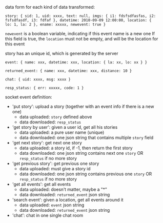 data form for each kind of data transformed:

``
story: {
    sid: 1,
    uid: xxxx,
    text: null,
    imgs: {
        i1: fdsfsdfasfas,
        i2: fsfsdfasdf,
        i3: fdfaf
    },
    datetime: 2010-09-09 12:00:00,
    location: {
        lo: 1,
        la: 2
    },
    ename: xxxxx,
    newevent: true
}
``

`newevent` is a boolean variable, indicating if this event name is a new one
If this field is true, the `location` must not be empty, and will be the location
for this event

story has an unique id, which is generated by the server

``
event: {
    name: xxx,
    datetime: xxx,
    location: {
        la: xx,
        lo: xx
    }
}
``

``
returned_event: {
    name: xxx,
    datetime: xxx,
    distance: 10
}
``

``
chat: {
    uid: xxxx,
    msg: xxxx
}
``

``
resp_status: {
    err: xxxxx,
    code: 1
}
``

socket event definition:
* 'put story': upload a story (together with an event info if there is a new one)
    * data uploaded: `story` defined above
    * data downloaded: `resp_status`
* 'get story by user': given a user id, get all his stories
    * data uploaded: a pure user name (unique)
    * data downloaded: one json string that contains multiple `story` field
* 'get next story': get next one story
    * data uploaded: a story id, if -1, then return the first story
    * data downloaded: one json string contains next one `story` OR `resp_status` if no more story
* 'get previous story': get previous one story
    * data uploaded: must give a story id
    * data downloaded: one json string contains previous one `story` OR `resp_status` if no more 
    story
* 'get all events': get all events
    * data uploaded: doesn't matter, maybe a "*"
    * data downloaded: `returned_event` json string
* 'search event': given a location, get all events around it
    * data uploaded: `event` json string
    * data downloaded: `returned_event` json string
* 'chat': chat in one single chat room